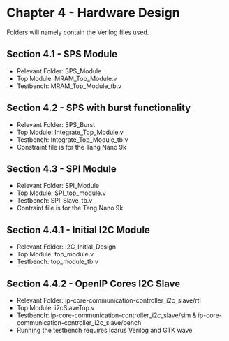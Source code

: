 # Chapter 4 - Hardware Design
Folders will namely contain the Verilog files used. 

## Section 4.1 - SPS Module
- Relevant Folder: SPS_Module
- Top Module: MRAM_Top_Module.v
- Testbench: MRAM_Top_Module_tb.v

## Section 4.2 - SPS with burst functionality
- Relevant Folder: SPS_Burst
- Top Module: Integrate_Top_Module.v
- Testbench: Integrate_Top_Module_tb.v
- Constraint file is for the Tang Nano 9k

## Section 4.3 - SPI Module
- Relevant Folder: SPI_Module
- Top Module: SPI_top_module.v
- Testbench: SPI_Slave_tb.v
- Contraint file is for the Tang Nano 9k

## Section 4.4.1 - Initial I2C Module
- Relevant Folder: I2C_Initial_Design
- Top Module: top_module.v
- Testbench: top_module_tb.v

## Section 4.4.2 - OpenIP Cores I2C Slave
- Relevant Folder: ip-core-communication-controller_i2c_slave/rtl
- Top Module: i2cSlaveTop.v
- Testbench: ip-core-communication-controller_i2c_slave/sim & ip-core-communication-controller_i2c_slave/bench
- Running the testbench requires Icarus Verilog and GTK wave
